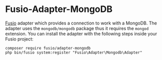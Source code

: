 Fusio-Adapter-MongoDB
=====

[Fusio] adapter which provides a connection to work with a MongoDB. The adapter uses the `mongodb/mongodb` package thus
it requires the `mongod` extension. You can install the adapter with the following steps inside your Fusio project:

    composer require fusio/adapter-mongodb
    php bin/fusio system:register "Fusio\Adapter\Mongodb\Adapter"

[Fusio]: https://www.fusio-project.org/
